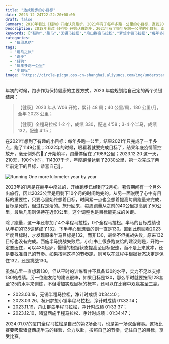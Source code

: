 ```yaml
---
title: "达成跑步的小目标"
date: 2023-12-24T22:22:20+08:00
draft: false
Summary: 2018年看过《鞋狗》开始认真跑步，2021年有了每年多跑一公里的小目标，直到2023年终于第一次跑完2023公里。只要心里有目标，行动才会有方向，道阻且长，行则将至。2023公里跑步的路上，想过很多，收获很多，目标 - 训练 - 跑马，就是跑步的反馈循环，希望就这样一直跑下去，直到跑完世界马拉松大满贯。
Description: 2018年看过《鞋狗》开始认真跑步，2021年有了每年多跑一公里的小目标，直到2023年终于第一次跑完2023公里。只要心里有目标，行动才会有方向，道阻且长，行则将至。2023公里跑步的路上，想过很多，收获很多，目标 - 训练 - 跑马，就是跑步的反馈循环，希望就这样一直跑下去，直到跑完世界马拉松大满贯。
keywords: ["鞋狗","跑马","无锡马拉松","舟山群岛马拉松","梦想小镇马拉松","每年多跑一公里","半马130","西施马拉松","世界马拉松大满贯","目标跑量"]
categories:
  - "每周总结"
tags:
  - "跑马之旅"
  - "跑步"
  - "鞋狗"
  - "每年多跑一公里"
  - "小目标"
image: "https://circle-picgo.oss-cn-shanghai.aliyuncs.com/img/understand-and-action.png"
---
```


年初的时候，跑步作为保持健康的主要方式，2023 年度规划给自己定的两个关键结果：

>【健康】2023 年从 W06 开始，累计 48 周；40 公里/周，180 公里/月，全年 2023 公里；
>  
>【健康】全程马拉松 1-2 个，成绩 330，配速 4'58；3-4 个半马，成绩 132，配速 4'15；

在2021年想到了有趣的小目标：每年多跑一公里，结果2021年只完成了一半多点，跑了1149公里；2022年的时候，眼看着就要完成目标了，结果年底疫情管控放开，毫无例外的🐑了开始躺平，跑量停留在了1989公里；2023.12.20 这一天，210天，190个小时，114307千卡，年度跑量达到了2030公里，第一次完成了两年前定下的目标，恭喜自己🎉。

![Running One more kilometer year by year](https://circle-index.oss-cn-hangzhou.aliyuncs.com/2023w51-running-goal.png)

2023年的1月是在躺平中度过的，开始跑步已经到了2月初。暑假期间有一个月外出旅行，因此2023公里是用剩下10个月的时间跑完的。从另一面说明了心中有目标的重要性，只要心里始终想着目标，时间紧一点也会想着提高每周跑量来完成，目标是死的，但过程是活的。旅行回来，每周跑量从之前的40公里提高到了50公里，最后几周则保持在近60公里，这个调整也是目标能完成的关键。

除了跑量，这一年还参加了4个半程马拉松，0个全程马拉松。半马的目标成绩也从年初的135调整成了132，下半年心里想着的则一直是130。直到此刻回看2023年度目标时，才发现原来半马目标是132，而非130，最终不但挑战失败，原来132目标也没有完成。西施半马挑战失败后，小红书上很多跑友给的建议则是，开跑一定要压住，可以430起步，慢慢的根据状态提高至目标配速，而不是上来就冲，还是要找准自己的节奏。如果按照这样的节奏跑，则可以在过程中根据状态决定是保住132，还是挑战130。

虽然心里一直想着130，但从平时的训练看并不具备130的水平，实力不足以支撑130的成绩。另一位跑友给的建议很棒，如果目标是130，那么平时就要按照128甚至125的水平来训练，不但增加实现目标的概率，还可以在比赛中双赢甚至三赢。

- 2023.03.19，无锡半程马拉松，净计时成绩 01:34:40；
- 2023.03.26，杭州梦想小镇半程马拉松，净计时成绩 01:32:14；
- 2023.11.19，舟山群岛半程马拉松，净计时成绩 01:33:37；
- 2023.12.10，诸暨西施半程马拉松，净计时成绩：01:34:47；

2024.01.07的厦门全程马拉松是自己的第2场全马，也是第一场双金赛事。这场比赛要吸取诸暨西施半马的经验，全力以赴，按照自己的节奏，记住自己的目标，享受比赛。
